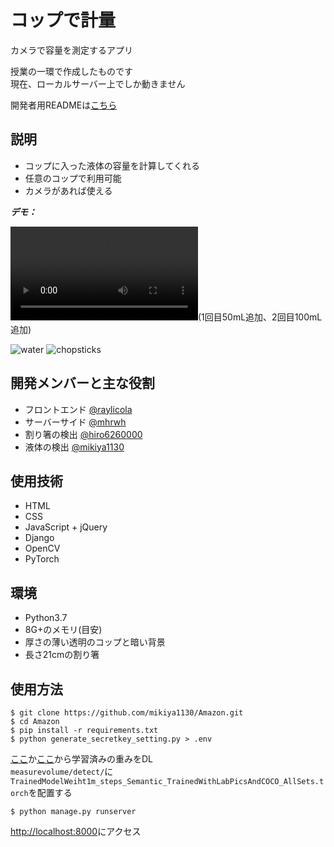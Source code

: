 # コップで計量

カメラで容量を測定するアプリ  
  
授業の一環で作成したものです  
現在、ローカルサーバー上でしか動きません  
  
開発者用READMEは[こちら](https://github.com/mikiya1130/Amazon/blob/master/docs/README.md)  

## 説明

- コップに入った液体の容量を計算してくれる
- 任意のコップで利用可能
- カメラがあれば使える

***デモ：***

![デモ動画](https://user-images.githubusercontent.com/63896499/126353857-6919be5a-173d-4cf1-87a4-37c5679e635e.mp4)(1回目50mL追加、2回目100mL追加)  
  
![water](https://user-images.githubusercontent.com/63896499/126361508-ff1f8ab8-d81e-4547-80e6-571268936071.png)
![chopsticks](https://user-images.githubusercontent.com/63896499/126361524-9de9b8f4-3b80-4538-8f30-85f277539c38.png)

## 開発メンバーと主な役割

- フロントエンド [@raylicola](https://github.com/raylicola)
- サーバーサイド [@mhrwh](https://github.com/mhrwh)
- 割り箸の検出 [@hiro6260000](https://github.com/hiro6260000)
- 液体の検出 [@mikiya1130](https://github.com/mikiya1130)

## 使用技術

- HTML
- CSS
- JavaScript + jQuery
- Django
- OpenCV
- PyTorch

## 環境

- Python3.7
- 8G+のメモリ(目安)
- 厚さの薄い透明のコップと暗い背景
- 長さ21cmの割り箸

## 使用方法

```
$ git clone https://github.com/mikiya1130/Amazon.git
$ cd Amazon
$ pip install -r requirements.txt
$ python generate_secretkey_setting.py > .env
```
[ここ](https://zenodo.org/record/3697767)か[ここ](https://drive.google.com/file/d/1wWGPoa7aKBlvml6Awe4AzJUbNlR72K6X/view?usp=sharing)から学習済みの重みをDL  
`measurevolume/detect/`に`TrainedModelWeiht1m_steps_Semantic_TrainedWithLabPicsAndCOCO_AllSets.torch`を配置する  
```
$ python manage.py runserver
```
[http://localhost:8000](http://localhost:8000)にアクセス
